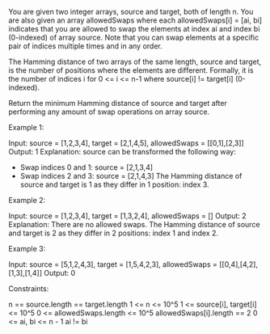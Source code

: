 You are given two integer arrays, source and target, both of length n. You
are also given an array allowedSwaps where each allowedSwaps[i] = [ai, bi]
indicates that you are allowed to swap the elements at index ai and index bi
(0-indexed) of array source. Note that you can swap elements at a specific
pair of indices multiple times and in any order.

The Hamming distance of two arrays of the same length, source and target, is
the number of positions where the elements are different. Formally, it is the
number of indices i for 0 <= i <= n-1 where source[i] != target[i]
(0-indexed).

Return the minimum Hamming distance of source and target after performing any
amount of swap operations on array source.


Example 1:


Input: source = [1,2,3,4], target = [2,1,4,5], allowedSwaps = [[0,1],[2,3]]
Output: 1
Explanation: source can be transformed the following way:
- Swap indices 0 and 1: source = [2,1,3,4]
- Swap indices 2 and 3: source = [2,1,4,3]
The Hamming distance of source and target is 1 as they differ in 1 position:
index 3.


Example 2:


Input: source = [1,2,3,4], target = [1,3,2,4], allowedSwaps = []
Output: 2
Explanation: There are no allowed swaps.
The Hamming distance of source and target is 2 as they differ in 2 positions:
index 1 and index 2.


Example 3:


Input: source = [5,1,2,4,3], target = [1,5,4,2,3], allowedSwaps =
[[0,4],[4,2],[1,3],[1,4]]
Output: 0



Constraints:


n == source.length == target.length
1 <= n <= 10^5
1 <= source[i], target[i] <= 10^5
0 <= allowedSwaps.length <= 10^5
allowedSwaps[i].length == 2
0 <= ai, bi <= n - 1
ai != bi




